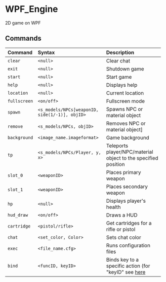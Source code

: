 # WPF_Engine
2D game on WPF
## Commands
|   Command   | Syntax  |     Description     |
|:------------|:--------|:--------------------|
|`clear`      |`<null>`|Clear chat            |
|`exit`       |`<null>`|Shutdown game         |
|`start`      |`<null>`|Start game            |
|`help`       |`<null>`|Displays help         |
|`location`   |`<null>`|Current location      |
|`fullscreen` |`<on/off>`|Fullscreen mode     |
|`spawn` |`<s_models/NPCs[weaponID, side(1/-1)], objID>`|Spawns NPC or material object|
|`remove`|`<s_models/NPCs, objID>`|Removes NPC or material object]
|`background`|`<image_name.imageformat>`|Game background|
|`tp`        |`<s_models/NPCs/Player, y, x>`|Teleports player/NPC/material object to the specified position|
|`slot_0`    |`<weaponID>`|Places primary weapon|
|`slot_1`    |`<weaponID>`|Places secondary  weapon|
|`hp`        |`<null>`|Displays player's health|
|`hud_draw`  |`<on/off>`|Draws a HUD|
|`cartridge` |`<pistol/rifle>`|Get cartridges for a rifle or pistol|
|`chat`      |`<set_color, Color>`|Sets chat color|
|`exec`      |`<file_name.cfg>`|Runs configuration files|
|`bind`      |`<funcID, keyID>`|Binds key to a specific action (for "keyID" see [here](https://docs.microsoft.com/ru-ru/dotnet/api/system.windows.input.key?view=netframework-4.8 "Заголовок ссылки")|

